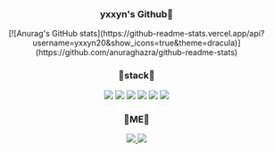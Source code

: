 <div align="center">
<h3> yxxyn's Github👋 </h3>
[![Anurag's GitHub stats](https://github-readme-stats.vercel.app/api?username=yxxyn20&show_icons=true&theme=dracula)](https://github.com/anuraghazra/github-readme-stats)

<h3>🔭stack🔭 </h3>

<img src="https://img.shields.io/badge/Python-3776AB?style=flat-square&logo=Python&logoColor=white"/> <img src="https://img.shields.io/badge/C-A8B9CC?style=flat-square&logo=C&logoColor=white"/>
<img src="https://img.shields.io/badge/Java-007396?style=flat-square&logo=Java&logoColor=white"/>
<img src="https://img.shields.io/badge/HTML5-E34F26?style=flat-square&logo=HTML5&logoColor=white"/>
<img src="https://img.shields.io/badge/CSS3-1572B6?style=flat-square&logo=CSS3&logoColor=white"/>
<img src="https://img.shields.io/badge/JavaScript-F7DF1E?style=flat-square&logo=JavaScript&logoColor=white"/>

<h3> 💖ME💖 </h3>

<a href="https://otcrotcr.notion.site/8ad666795506463fac1c56a88308ed44" target="_blank"><img src="https://img.shields.io/badge/NotionPortfolio-000000?style=flat-square&logo=Notion&logoColor=white"/>
<a href="mailto:dbtndus0527@gmail.com" target="_blank"><img src="https://img.shields.io/badge/Gmail-EA4335?style=flat-square&logo=Gmail&logoColor=white"/>
</div>


<!--
**yxxyn20/yxxyn20** is a ✨ _special_ ✨ repository because its `README.md` (this file) appears on your GitHub profile.

Here are some ideas to get you started:

- 🔭 I’m currently working on ...
- 🌱 I’m currently learning ...
- 👯 I’m looking to collaborate on ...
- 🤔 I’m looking for help with ...
- 💬 Ask me about ...
- 📫 How to reach me: ...
- 😄 Pronouns: ...
- ⚡ Fun fact: ...
-->
